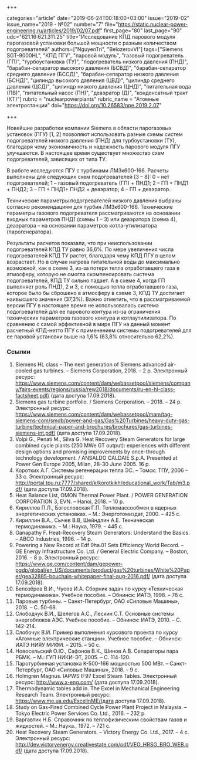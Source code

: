 +++

categories="article"
date="2019-06-24T00:18:00+03:00"
issue="2019-02"
issue_name="2019 - №02"
number="7"
file="https://static.nuclear-power-engineering.ru/articles/2019/02/07.pdf"
first_page="80"
last_page="90"
udc="621.16:621.311.25"
title="Исследование КПД парового модуля парогазовой установки большой мощности с разным количеством подогревателей"
authors=["NguyenTri", "BelozerovVI"]
tags=["Siemens SGT-9000HL", "КПД ПГУ", "паровой модуль", "газовый подогреватель (ГП)", "турбоустановка (ТУ)", "подогреватель низкого давления (ПНД)", "барабан-сепаратор высокого давления (БСВД)", "барабан-сепаратор среднего давления (БССД)", "барабан-сепаратор низкого давления (БСНД)", "цилиндр высокого давления (ЦВД)", "цилиндр среднего давления (ЦСД)", "цилиндр низкого давления (ЦНД)", "питательная вода (ПВ)", "питательный насос (ПН)", "деаэратор (Д)", "конденсатный тракт (КТ)"]
rubric = "nuclearpowerplants"
rubric_name = "Aтомные электростанции"
doi="https://doi.org/10.26583/npe.2019.2.07"

+++

Новейшие разработки компании Siemens в области парогазовых установок (ПГУ) [1, 2] позволяют использовать разные схемы систем подогревателей низкого давления (ПНД) для турбоустановки (ТУ), благодаря чему экономичность и надежность парового модуля ПГУ улучшаются. В настоящее время существует множество схем подогревателей, зависящих от типа ТУ.

В работе исследуются ПГУ с турбинами ЛМЗк600-166. Расчеты выполнены для следующих схем подогревателей [3 – 8]:
 0 – нет подогревателей;
 1 – газовый подогреватель (ГП) + ПНД1;
 2 – ГП + ПНД1 + ПНД2;
 3 – ГП + ПНД1+ ПНД2 + деаэратор;
 4 – ГП + деаэратор.

Технические параметры подогревателей низкого давления выбраны согласно рекомендациям для турбин ЛМЗк600-166. Технические параметры газового подогревателя рассматриваются на основании входных параметров ПНД1 (схемы 1 – 3) или деаэратора (схема 4), деаэратора – на основании параметров котла-утилизатора (парогенератора).

Результаты расчетов показали, что при неиспользовании подогревателей КПД ТУ равно 36,6%. По мере увеличения числа подогревателей КПД ТУ растет, благодаря чему КПД ПГУ в целом возрастает. Но в случае нагрева питательной воды до максимально возможной, как в схеме 3, из-за потери тепла отработавшего газа в атмосферу, которую не смогла скомпенсировать система подогревателей, КПД ТУ сильно падает. А в схеме 4, когда ГП выполняет роль ПНД1, 2 и 3, с помощью тепла отработавшего газа, которое было бы сброшено в атмосферу в схеме 3, КПД ТУ достигает наивысшего значения (37,3%). Важно отметить, что в рассматриваемой версии ПГУ в настоящее время не использовалась система подогревателей для ее парового контура из-за ограничения технических параметров газового контура и котлаутилизатора. По сравнению с самой эффективной в мире ПГУ на данный момент расчетный КПД-нетто ПГУ с применением системы подогревателей для ее паровой установки выше на 1,6% (63,8% относительно 62,2%).

### Ссылки

1. Siemens HL class – The next generation of Siemens advanced air-cooled gas turbines. – Siemens Corporation, 2018. – 2 p. Электронный ресурс: https://www.siemens.com/content/dam/webassetpool/siemens/company/fairs-events/regions/russia/rew2018/documents/ru-en-hl-class-factsheet.pdf/ (дата доступа 17.09.2018).
2. Siemens gas turbine portfolio. / Siemens Corporation. – 2018. – 24 p. Электронный ресурс: https://www.siemens.com/content/dam/webassetpool/mam/tag-siemens-com/smdb/power-and-gas/Gas%20Turbines/heavy-duty-gas-turbine/technical-paper-and-brochures/brochures/gas-turbines-siemens-int.pdf/ (дата доступа 17.09.2018).
3. Volpi G., Penati M., Silva G. Heat Recovery Steam Generators for large combined cycle plants (250 MWe GT output): experiences with different design options and promising improvements by once-through technology development. / ANSALDO CALDAIE S.p.A. Presented at Power Gen Europe 2005, Milan, 28-30 June 2005. 16 p.
4. Коротких А.Г. Системы регенерации тепла ЭС. – Томск: ТПУ, 2006 – 33 с. Электронный ресурс: http://portal.tpu.ru:7777/shared/k/korotkikh/educational_work/Tab/m3.pdf/ (дата доступа 17.09.2018).
5. Heat Balance List, OMON Thermal Power Plant. / POWER GENERATION CORPORATION 3, EVN. – Hanoi, 2018. – 10 p.
6. Кириллов П.Л., Богословская Г.П. Тепломассообмен в ядерных энергетических установках. – М.: Энерготомиздат, 2000. – 425 с.
7. Кириллин В.А., Сычев В.В, Шейндлин А.Е. Техническая термодинамика. – М.: Наука, 1979. – 445 с.
8. Ganapathy F. Heat-Recovery Steam Generators: Understand the Basics. – ABCO Industries, 1996. – 14 p.
9. Powering a New Record at Edf 9ha.01 Sets Efficiency World Record. – GE Energy Infrastructure Co. Ltd. / General Electric Company. – Boston, 2016. – 8 p. Электронный ресурс: https://www.ge.com/content/dam/gepower-pgdp/global/en_US/documents/product/gas%20turbines/White%20Paper/gea32885-bouchain-whitepaper-final-aug-2016.pdf/ (дата доступа 17.09.2018).
10. Белозёров В.И., Чусов И.А. Сборник задач по курсу «Техническая термодинамика». Учебное пособие. – Обнинск: ИАТЭ, 1998. – 76 с.
11. Паровые турбины. – Санкт-Петербург, ОАО «Силовые Машины», 2018. – С. 50-68.
12. Слободчук В.И., Шелегов А.С., Лескин С.Т. Основные системы энергоблоков АЭС. Учебное пособие. – Обнинск: ИАТЭ, 2010. – C. 142-214.
13. Слобочук В.И. Пример выполнения курсового проекта по курсу «Атомные электрические станции». Учебное пособие. – Обнинск: ИАТЭ НИЯУ МИФИ. – 2015. – 50 с.
14. Новосельский О.Ю., Сафонов В.К., Шинов А.В. Сепараторы пара РБМК. – М.: ГУП НИКИ-ЭТ, 2005. – С. 114-120.
15. Паротурбинная установка К-500-166 мощностью 500 МВт. – Санкт-Петербург, ОАО «Силовые Машины», 2018. – 9 с.
16. Holmgren Magnus. IAPWS IF97 Excel Steam Tables. Электронный ресурс: http://www.x-eng.com/ (дата доступа 17.09.2018).
17. Thermodynamic tables add in. The Excel in Mechanical Engineering Research Team. Электронный ресурс: https://www.me.ua.edu/ExcelinME/(дата доступа 17.09.2018).
18. Study on Gas-Fired Combined Cycle Power Plant Project in Malaysia. – Tokyo Electric Power Services Co. Ltd., 2016. – 232 p.
19. Варгавтик Н.Б. Справочник по теплофизическим свойствам газов и жидкостей. – М.: Наука., 1972. – 721 с.
20. Heat Recovery Steam Generators. – Victory Energy Co. Ltd., 2017. – 4 с. Электронный ресурс: http://dev.victoryenergy.creativestate.com/pdf/VEO_HRSG_BRO_WEB.pdf/ (дата доступа 17.09.2018).